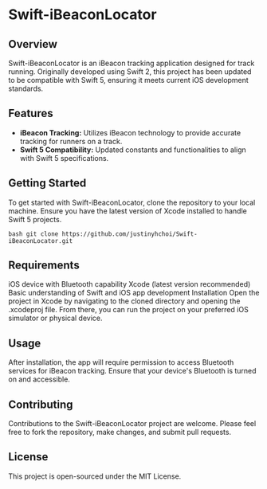 # Swift-iBeaconLocator

## Overview
Swift-iBeaconLocator is an iBeacon tracking application designed for track running. Originally developed using Swift 2, this project has been updated to be compatible with Swift 5, ensuring it meets current iOS development standards.

## Features
- **iBeacon Tracking:** Utilizes iBeacon technology to provide accurate tracking for runners on a track.
- **Swift 5 Compatibility:** Updated constants and functionalities to align with Swift 5 specifications.

## Getting Started
To get started with Swift-iBeaconLocator, clone the repository to your local machine. Ensure you have the latest version of Xcode installed to handle Swift 5 projects.

``bash
git clone https://github.com/justinyhchoi/Swift-iBeaconLocator.git``

## Requirements
iOS device with Bluetooth capability
Xcode (latest version recommended)
Basic understanding of Swift and iOS app development
Installation
Open the project in Xcode by navigating to the cloned directory and opening the .xcodeproj file. From there, you can run the project on your preferred iOS simulator or physical device.

## Usage
After installation, the app will require permission to access Bluetooth services for iBeacon tracking. Ensure that your device's Bluetooth is turned on and accessible.

## Contributing
Contributions to the Swift-iBeaconLocator project are welcome. Please feel free to fork the repository, make changes, and submit pull requests.

## License
This project is open-sourced under the MIT License.
